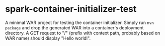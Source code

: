 # spark-container-initializer-test

A minimal WAR project for testing the container initializer.
Simply run `mvn package` and drop the generated WAR into
a container's deployment directory. A GET request to "/"
(prefix with context path, probably based on WAR name) should
display "Hello world!".
